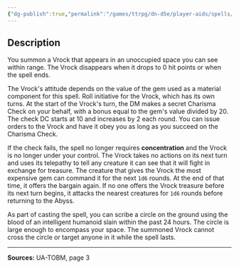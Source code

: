 ```yaml
---
{"dg-publish":true,"permalink":"/games/ttrpg/dn-d5e/player-aids/spells/level-5/conjure-vrock-ua/","tags":["TTRPG/DND/5e","verbal","somatic","material","concentration"]}
---
```



## Description
You summon a Vrock that appears in an unoccupied space you can see within range.
The Vrock disappears when it drops to 0 hit points or when the spell ends.

The Vrock's attitude depends on the value of the gem used as a material component for this spell.
Roll initiative for the Vrock, which has its own turns.
At the start of the Vrock's turn, the DM makes a secret Charisma Check on your behalf, with a bonus equal to the gem's value divided by 20.
The check DC starts at 10 and increases by 2 each round.
You can issue orders to the Vrock and have it obey you as long as you succeed on the Charisma Check.

If the check fails, the spell no longer requires **concentration** and the Vrock is no longer under your control.
The Vrock takes no actions on its next turn and uses its telepathy to tell any creature it can see that it will fight in exchange for treasure.
The creature that gives the Vrock the most expensive gem can command it for the next `1d6` rounds.
At the end of that time, it offers the bargain again.
If no one offers the Vrock treasure before its next turn begins, it attacks the nearest creatures for `1d6` rounds before returning to the Abyss.

As part of casting the spell, you can scribe a circle on the ground using the blood of an intelligent humanoid slain within the past 24 hours.
The circle is large enough to encompass your space.
The summoned Vrock cannot cross the circle or target anyone in it while the spell lasts.

---

**Sources:** UA-TOBM, page 3
